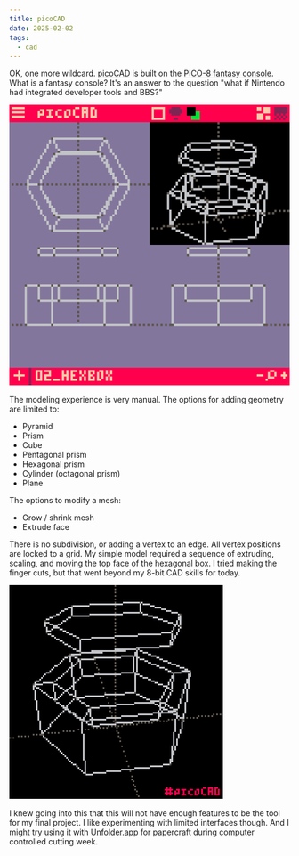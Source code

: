 ```yaml
---
title: picoCAD
date: 2025-02-02
tags:
  - cad
---
```


OK, one more wildcard. [picoCAD](https://www.picocad.net) is built on the [PICO-8 fantasy console](https://www.lexaloffle.com/pico-8.php). What is a fantasy console? It's an answer to the question "what if Nintendo had integrated developer tools and BBS?"

![picoCAD interface with top, perspective, front, and side views.](02-picocad.png)

The modeling experience is very manual. The options for adding geometry are limited to:

* Pyramid
* Prism
* Cube
* Pentagonal prism
* Hexagonal prism
* Cylinder (octagonal prism)
* Plane

The options to modify a mesh:

* Grow / shrink mesh
* Extrude face

There is no subdivision, or adding a vertex to an edge. All vertex positions are locked to a grid. My simple model required a sequence of extruding, scaling, and moving the top face of the hexagonal box. I tried making the finger cuts, but that went beyond my 8-bit CAD skills for today.

![Sweet pixel wireframe render of spinning hexagonal box with inset hexagon on top.](02-picocad-hexbox-spin.gif)

I knew going into this that this will not have enough features to be the tool for my final project. I like experimenting with limited interfaces though. And I might try using it with [Unfolder.app](https://www.unfolder.app) for papercraft during computer controlled cutting week.
